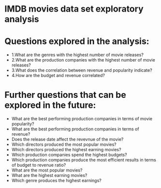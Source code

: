 # IMDB movies data set exploratory analysis

# Questions explored in the analysis:
* 1.What are the genres with the highest number of movie releases?
* 2.What are the production companies with the highest number of movie releases?
* 3.What does the correlation between revenue and popularity indicate?
* 4.How are the budget and revenue correlated?

# Further questions that can be explored in the future:
* What are the best performing production companies in terms of movie popularity?
* What are the best performing production companies in terms of revenue?
* Does the release date affect the revevnue of the movie?
* Which directors produced the most popular movies?
* Which directors produced the highest earning movies?
* Which production companies spend the highest budgets?
* Which production companies produce the most efficient results in terms of budget to revenue ratio?
* What are the most popular movies?
* What are the highest earning movies?
* Which genre produces the highest earnings?
